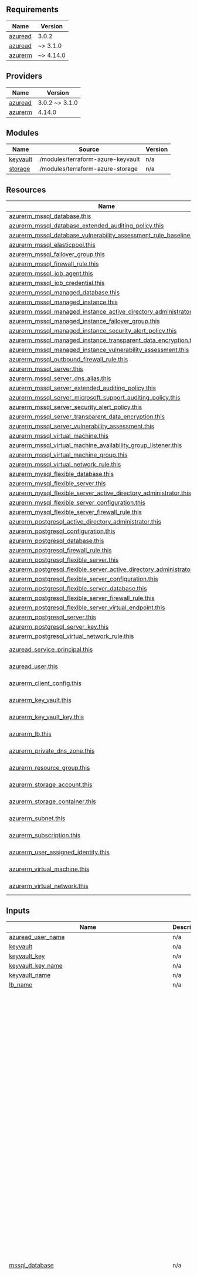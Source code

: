## Requirements

| Name | Version |
|------|---------|
| <a name="requirement_azuread"></a> [azuread](#requirement\_azuread) | 3.0.2 |
| <a name="requirement_azuread"></a> [azuread](#requirement\_azuread) | ~> 3.1.0 |
| <a name="requirement_azurerm"></a> [azurerm](#requirement\_azurerm) | ~> 4.14.0 |

## Providers

| Name | Version |
|------|---------|
| <a name="provider_azuread"></a> [azuread](#provider\_azuread) | 3.0.2 ~> 3.1.0 |
| <a name="provider_azurerm"></a> [azurerm](#provider\_azurerm) | 4.14.0 |

## Modules

| Name | Source | Version |
|------|--------|---------|
| <a name="module_keyvault"></a> [keyvault](#module\_keyvault) | ./modules/terraform-azure-keyvault | n/a |
| <a name="module_storage"></a> [storage](#module\_storage) | ./modules/terraform-azure-storage | n/a |

## Resources

| Name | Type |
|------|------|
| [azurerm_mssql_database.this](https://registry.terraform.io/providers/hashicorp/azurerm/latest/docs/resources/mssql_database) | resource |
| [azurerm_mssql_database_extended_auditing_policy.this](https://registry.terraform.io/providers/hashicorp/azurerm/latest/docs/resources/mssql_database_extended_auditing_policy) | resource |
| [azurerm_mssql_database_vulnerability_assessment_rule_baseline.this](https://registry.terraform.io/providers/hashicorp/azurerm/latest/docs/resources/mssql_database_vulnerability_assessment_rule_baseline) | resource |
| [azurerm_mssql_elasticpool.this](https://registry.terraform.io/providers/hashicorp/azurerm/latest/docs/resources/mssql_elasticpool) | resource |
| [azurerm_mssql_failover_group.this](https://registry.terraform.io/providers/hashicorp/azurerm/latest/docs/resources/mssql_failover_group) | resource |
| [azurerm_mssql_firewall_rule.this](https://registry.terraform.io/providers/hashicorp/azurerm/latest/docs/resources/mssql_firewall_rule) | resource |
| [azurerm_mssql_job_agent.this](https://registry.terraform.io/providers/hashicorp/azurerm/latest/docs/resources/mssql_job_agent) | resource |
| [azurerm_mssql_job_credential.this](https://registry.terraform.io/providers/hashicorp/azurerm/latest/docs/resources/mssql_job_credential) | resource |
| [azurerm_mssql_managed_database.this](https://registry.terraform.io/providers/hashicorp/azurerm/latest/docs/resources/mssql_managed_database) | resource |
| [azurerm_mssql_managed_instance.this](https://registry.terraform.io/providers/hashicorp/azurerm/latest/docs/resources/mssql_managed_instance) | resource |
| [azurerm_mssql_managed_instance_active_directory_administrator.this](https://registry.terraform.io/providers/hashicorp/azurerm/latest/docs/resources/mssql_managed_instance_active_directory_administrator) | resource |
| [azurerm_mssql_managed_instance_failover_group.this](https://registry.terraform.io/providers/hashicorp/azurerm/latest/docs/resources/mssql_managed_instance_failover_group) | resource |
| [azurerm_mssql_managed_instance_security_alert_policy.this](https://registry.terraform.io/providers/hashicorp/azurerm/latest/docs/resources/mssql_managed_instance_security_alert_policy) | resource |
| [azurerm_mssql_managed_instance_transparent_data_encryption.this](https://registry.terraform.io/providers/hashicorp/azurerm/latest/docs/resources/mssql_managed_instance_transparent_data_encryption) | resource |
| [azurerm_mssql_managed_instance_vulnerability_assessment.this](https://registry.terraform.io/providers/hashicorp/azurerm/latest/docs/resources/mssql_managed_instance_vulnerability_assessment) | resource |
| [azurerm_mssql_outbound_firewall_rule.this](https://registry.terraform.io/providers/hashicorp/azurerm/latest/docs/resources/mssql_outbound_firewall_rule) | resource |
| [azurerm_mssql_server.this](https://registry.terraform.io/providers/hashicorp/azurerm/latest/docs/resources/mssql_server) | resource |
| [azurerm_mssql_server_dns_alias.this](https://registry.terraform.io/providers/hashicorp/azurerm/latest/docs/resources/mssql_server_dns_alias) | resource |
| [azurerm_mssql_server_extended_auditing_policy.this](https://registry.terraform.io/providers/hashicorp/azurerm/latest/docs/resources/mssql_server_extended_auditing_policy) | resource |
| [azurerm_mssql_server_microsoft_support_auditing_policy.this](https://registry.terraform.io/providers/hashicorp/azurerm/latest/docs/resources/mssql_server_microsoft_support_auditing_policy) | resource |
| [azurerm_mssql_server_security_alert_policy.this](https://registry.terraform.io/providers/hashicorp/azurerm/latest/docs/resources/mssql_server_security_alert_policy) | resource |
| [azurerm_mssql_server_transparent_data_encryption.this](https://registry.terraform.io/providers/hashicorp/azurerm/latest/docs/resources/mssql_server_transparent_data_encryption) | resource |
| [azurerm_mssql_server_vulnerability_assessment.this](https://registry.terraform.io/providers/hashicorp/azurerm/latest/docs/resources/mssql_server_vulnerability_assessment) | resource |
| [azurerm_mssql_virtual_machine.this](https://registry.terraform.io/providers/hashicorp/azurerm/latest/docs/resources/mssql_virtual_machine) | resource |
| [azurerm_mssql_virtual_machine_availability_group_listener.this](https://registry.terraform.io/providers/hashicorp/azurerm/latest/docs/resources/mssql_virtual_machine_availability_group_listener) | resource |
| [azurerm_mssql_virtual_machine_group.this](https://registry.terraform.io/providers/hashicorp/azurerm/latest/docs/resources/mssql_virtual_machine_group) | resource |
| [azurerm_mssql_virtual_network_rule.this](https://registry.terraform.io/providers/hashicorp/azurerm/latest/docs/resources/mssql_virtual_network_rule) | resource |
| [azurerm_mysql_flexible_database.this](https://registry.terraform.io/providers/hashicorp/azurerm/latest/docs/resources/mysql_flexible_database) | resource |
| [azurerm_mysql_flexible_server.this](https://registry.terraform.io/providers/hashicorp/azurerm/latest/docs/resources/mysql_flexible_server) | resource |
| [azurerm_mysql_flexible_server_active_directory_administrator.this](https://registry.terraform.io/providers/hashicorp/azurerm/latest/docs/resources/mysql_flexible_server_active_directory_administrator) | resource |
| [azurerm_mysql_flexible_server_configuration.this](https://registry.terraform.io/providers/hashicorp/azurerm/latest/docs/resources/mysql_flexible_server_configuration) | resource |
| [azurerm_mysql_flexible_server_firewall_rule.this](https://registry.terraform.io/providers/hashicorp/azurerm/latest/docs/resources/mysql_flexible_server_firewall_rule) | resource |
| [azurerm_postgresql_active_directory_administrator.this](https://registry.terraform.io/providers/hashicorp/azurerm/latest/docs/resources/postgresql_active_directory_administrator) | resource |
| [azurerm_postgresql_configuration.this](https://registry.terraform.io/providers/hashicorp/azurerm/latest/docs/resources/postgresql_configuration) | resource |
| [azurerm_postgresql_database.this](https://registry.terraform.io/providers/hashicorp/azurerm/latest/docs/resources/postgresql_database) | resource |
| [azurerm_postgresql_firewall_rule.this](https://registry.terraform.io/providers/hashicorp/azurerm/latest/docs/resources/postgresql_firewall_rule) | resource |
| [azurerm_postgresql_flexible_server.this](https://registry.terraform.io/providers/hashicorp/azurerm/latest/docs/resources/postgresql_flexible_server) | resource |
| [azurerm_postgresql_flexible_server_active_directory_administrator.this](https://registry.terraform.io/providers/hashicorp/azurerm/latest/docs/resources/postgresql_flexible_server_active_directory_administrator) | resource |
| [azurerm_postgresql_flexible_server_configuration.this](https://registry.terraform.io/providers/hashicorp/azurerm/latest/docs/resources/postgresql_flexible_server_configuration) | resource |
| [azurerm_postgresql_flexible_server_database.this](https://registry.terraform.io/providers/hashicorp/azurerm/latest/docs/resources/postgresql_flexible_server_database) | resource |
| [azurerm_postgresql_flexible_server_firewall_rule.this](https://registry.terraform.io/providers/hashicorp/azurerm/latest/docs/resources/postgresql_flexible_server_firewall_rule) | resource |
| [azurerm_postgresql_flexible_server_virtual_endpoint.this](https://registry.terraform.io/providers/hashicorp/azurerm/latest/docs/resources/postgresql_flexible_server_virtual_endpoint) | resource |
| [azurerm_postgresql_server.this](https://registry.terraform.io/providers/hashicorp/azurerm/latest/docs/resources/postgresql_server) | resource |
| [azurerm_postgresql_server_key.this](https://registry.terraform.io/providers/hashicorp/azurerm/latest/docs/resources/postgresql_server_key) | resource |
| [azurerm_postgresql_virtual_network_rule.this](https://registry.terraform.io/providers/hashicorp/azurerm/latest/docs/resources/postgresql_virtual_network_rule) | resource |
| [azuread_service_principal.this](https://registry.terraform.io/providers/hashicorp/azuread/latest/docs/data-sources/service_principal) | data source |
| [azuread_user.this](https://registry.terraform.io/providers/hashicorp/azuread/latest/docs/data-sources/user) | data source |
| [azurerm_client_config.this](https://registry.terraform.io/providers/hashicorp/azurerm/latest/docs/data-sources/client_config) | data source |
| [azurerm_key_vault.this](https://registry.terraform.io/providers/hashicorp/azurerm/latest/docs/data-sources/key_vault) | data source |
| [azurerm_key_vault_key.this](https://registry.terraform.io/providers/hashicorp/azurerm/latest/docs/data-sources/key_vault_key) | data source |
| [azurerm_lb.this](https://registry.terraform.io/providers/hashicorp/azurerm/latest/docs/data-sources/lb) | data source |
| [azurerm_private_dns_zone.this](https://registry.terraform.io/providers/hashicorp/azurerm/latest/docs/data-sources/private_dns_zone) | data source |
| [azurerm_resource_group.this](https://registry.terraform.io/providers/hashicorp/azurerm/latest/docs/data-sources/resource_group) | data source |
| [azurerm_storage_account.this](https://registry.terraform.io/providers/hashicorp/azurerm/latest/docs/data-sources/storage_account) | data source |
| [azurerm_storage_container.this](https://registry.terraform.io/providers/hashicorp/azurerm/latest/docs/data-sources/storage_container) | data source |
| [azurerm_subnet.this](https://registry.terraform.io/providers/hashicorp/azurerm/latest/docs/data-sources/subnet) | data source |
| [azurerm_subscription.this](https://registry.terraform.io/providers/hashicorp/azurerm/latest/docs/data-sources/subscription) | data source |
| [azurerm_user_assigned_identity.this](https://registry.terraform.io/providers/hashicorp/azurerm/latest/docs/data-sources/user_assigned_identity) | data source |
| [azurerm_virtual_machine.this](https://registry.terraform.io/providers/hashicorp/azurerm/latest/docs/data-sources/virtual_machine) | data source |
| [azurerm_virtual_network.this](https://registry.terraform.io/providers/hashicorp/azurerm/latest/docs/data-sources/virtual_network) | data source |

## Inputs

| Name | Description | Type | Default | Required |
|------|-------------|------|---------|:--------:|
| <a name="input_azuread_user_name"></a> [azuread\_user\_name](#input\_azuread\_user\_name) | n/a | `string` | `null` | no |
| <a name="input_keyvault"></a> [keyvault](#input\_keyvault) | n/a | `any` | `[]` | no |
| <a name="input_keyvault_key"></a> [keyvault\_key](#input\_keyvault\_key) | n/a | `any` | `[]` | no |
| <a name="input_keyvault_key_name"></a> [keyvault\_key\_name](#input\_keyvault\_key\_name) | n/a | `string` | `null` | no |
| <a name="input_keyvault_name"></a> [keyvault\_name](#input\_keyvault\_name) | n/a | `string` | `null` | no |
| <a name="input_lb_name"></a> [lb\_name](#input\_lb\_name) | n/a | `string` | `null` | no |
| <a name="input_mssql_database"></a> [mssql\_database](#input\_mssql\_database) | n/a | <pre>list(object({<br/>    id                                                         = any<br/>    name                                                       = string<br/>    server_id                                                  = any<br/>    auto_pause_delay_in_minutes                                = optional(number)<br/>    create_mode                                                = optional(string)<br/>    creation_source_database_id                                = optional(any)<br/>    collation                                                  = optional(string)<br/>    elastic_pool_id                                            = optional(any)<br/>    enclave_type                                               = optional(string)<br/>    geo_backup_enabled                                         = optional(bool)<br/>    maintenance_configuration_name                             = optional(string)<br/>    ledger_enabled                                             = optional(bool)<br/>    license_type                                               = optional(string)<br/>    max_size_gb                                                = optional(number)<br/>    min_capacity                                               = optional(number)<br/>    restore_point_in_time                                      = optional(string)<br/>    recovery_point_id                                          = optional(any)<br/>    recover_database_id                                        = optional(any)<br/>    restore_dropped_database_id                                = optional(any)<br/>    restore_long_term_retention_backup_id                      = optional(any)<br/>    read_replica_count                                         = optional(number)<br/>    read_scale                                                 = optional(bool)<br/>    sample_name                                                = optional(string)<br/>    sku_name                                                   = optional(string)<br/>    storage_account_type                                       = optional(string)<br/>    transparent_data_encryption_enabled                        = optional(bool)<br/>    transparent_data_encryption_key_automatic_rotation_enabled = optional(bool)<br/>    transparent_data_encryption_key_vault_key_id               = optional(any)<br/>    zone_redundant                                             = optional(bool)<br/>    secondary_type                                             = optional(string)<br/>    tags                                                       = optional(map(string))<br/>    import = optional(list(object({<br/>      administrator_login          = string<br/>      administrator_login_password = string<br/>      authentication_type          = string<br/>      storage_key                  = string<br/>      storage_key_type             = string<br/>      storage_uri                  = string<br/>      storage_account_id           = optional(any)<br/>    })), [])<br/>    long_term_retention_policy = optional(list(object({<br/>      weekly_retention          = optional(string)<br/>      monthly_retention         = optional(string)<br/>      yearly_retention          = optional(string)<br/>      week_of_year              = optional(number)<br/>      immutable_backups_enabled = optional(bool)<br/>    })), [])<br/>    short_term_retention_policy = optional(list(object({<br/>      retention_days           = number<br/>      backup_interval_in_hours = optional(number)<br/>    })), [])<br/>    threat_detection_policy = optional(list(object({<br/>      state                      = optional(string)<br/>      disabled_alerts            = optional(list(string))<br/>      email_account_admins       = optional(string)<br/>      email_addresses            = optional(list(string))<br/>      retention_days             = optional(number)<br/>      storage_account_access_key = optional(string)<br/>      storage_endpoint           = optional(string)<br/>    })), [])<br/>  }))</pre> | `[]` | no |
| <a name="input_mssql_database_extended_auditing_policy"></a> [mssql\_database\_extended\_auditing\_policy](#input\_mssql\_database\_extended\_auditing\_policy) | n/a | <pre>list(object({<br/>    id                                      = any<br/>    database_id                             = any<br/>    storage_id                              = optional(any)<br/>    retention_in_days                       = optional(number)<br/>    storage_account_access_key_is_secondary = optional(bool)<br/>    log_monitoring_enabled                  = optional(bool)<br/>  }))</pre> | `[]` | no |
| <a name="input_mssql_database_vulnerability_assessment_rule_baseline"></a> [mssql\_database\_vulnerability\_assessment\_rule\_baseline](#input\_mssql\_database\_vulnerability\_assessment\_rule\_baseline) | n/a | <pre>list(object({<br/>    id                                 = any<br/>    database_id                        = any<br/>    rule_id                            = string<br/>    server_vulnerability_assessment_id = any<br/>    baseline_name                      = optional(string)<br/>    baseline_result = optional(list(object({<br/>      result = list(string)<br/>    })), [])<br/>  }))</pre> | `[]` | no |
| <a name="input_mssql_elasticpool"></a> [mssql\_elasticpool](#input\_mssql\_elasticpool) | n/a | <pre>list(object({<br/>    id                             = any<br/>    name                           = string<br/>    server_id                      = any<br/>    maintenance_configuration_name = optional(string)<br/>    max_size_bytes                 = optional(number)<br/>    max_size_gb                    = optional(number)<br/>    enclave_type                   = optional(string)<br/>    tags                           = optional(map(string))<br/>    zone_redundant                 = optional(bool)<br/>    license_type                   = optional(string)<br/>    per_database_settings = optional(list(object({<br/>      max_capacity = number<br/>      min_capacity = number<br/>    })), [])<br/>    sku = optional(list(object({<br/>      capacity = number<br/>      name     = string<br/>      tier     = string<br/>      family   = optional(string)<br/>    })), [])<br/>  }))</pre> | `[]` | no |
| <a name="input_mssql_failover_group"></a> [mssql\_failover\_group](#input\_mssql\_failover\_group) | n/a | <pre>list(object({<br/>    id                                        = any<br/>    name                                      = string<br/>    server_id                                 = any<br/>    databases                                 = optional(list(string))<br/>    readonly_endpoint_failover_policy_enabled = optional(bool)<br/>    tags                                      = optional(map(string))<br/>    partner_server = optional(list(object({<br/>      id = any<br/>    })), [])<br/>    read_write_endpoint_failover_policy = optional(list(object({<br/>      mode          = string<br/>      grace_minutes = number<br/>    })), [])<br/>  }))</pre> | `[]` | no |
| <a name="input_mssql_firewall_rule"></a> [mssql\_firewall\_rule](#input\_mssql\_firewall\_rule) | n/a | <pre>list(object({<br/>    id               = any<br/>    end_ip_address   = string<br/>    name             = string<br/>    server_id        = any<br/>    start_ip_address = string<br/>  }))</pre> | `[]` | no |
| <a name="input_mssql_job_agent"></a> [mssql\_job\_agent](#input\_mssql\_job\_agent) | n/a | <pre>list(object({<br/>    id          = any<br/>    database_id = any<br/>    name        = string<br/>    tags        = optional(map(string))<br/>  }))</pre> | `[]` | no |
| <a name="input_mssql_job_credential"></a> [mssql\_job\_credential](#input\_mssql\_job\_credential) | n/a | <pre>list(object({<br/>    id           = any<br/>    job_agent_id = any<br/>    name         = string<br/>    password     = string<br/>    username     = string<br/>  }))</pre> | `[]` | no |
| <a name="input_mssql_managed_database"></a> [mssql\_managed\_database](#input\_mssql\_managed\_database) | n/a | <pre>list(object({<br/>    id                        = any<br/>    managed_instance_id       = any<br/>    name                      = string<br/>    short_term_retention_days = optional(number)<br/>    long_term_retention_policy = optional(list(object({<br/>      weekly_retention  = any<br/>      monthly_retention = any<br/>      yearly_retention  = any<br/>      week_of_year      = any<br/>    })))<br/>    point_in_time_restore = optional(list(object({<br/>      restore_point_in_time = any<br/>      source_database_id    = any<br/>    })))<br/>  }))</pre> | `[]` | no |
| <a name="input_mssql_managed_instance"></a> [mssql\_managed\_instance](#input\_mssql\_managed\_instance) | n/a | <pre>list(object({<br/>    id                           = any<br/>    administrator_login          = string<br/>    administrator_login_password = string<br/>    license_type                 = string<br/>    name                         = string<br/>    sku_name                     = string<br/>    storage_size_in_gb           = string<br/>    vcores                       = string<br/>  }))</pre> | `[]` | no |
| <a name="input_mssql_managed_instance_active_directory_administrator"></a> [mssql\_managed\_instance\_active\_directory\_administrator](#input\_mssql\_managed\_instance\_active\_directory\_administrator) | n/a | <pre>list(object({<br/>    id                          = any<br/>    login_username              = string<br/>    managed_instance_id         = any<br/>    azuread_authentication_only = optional(bool)<br/>  }))</pre> | `[]` | no |
| <a name="input_mssql_managed_instance_failover_group"></a> [mssql\_managed\_instance\_failover\_group](#input\_mssql\_managed\_instance\_failover\_group) | n/a | <pre>list(object({<br/>    id                                        = any<br/>    managed_instance_id                       = any<br/>    name                                      = string<br/>    partner_managed_instance_id               = any<br/>    readonly_endpoint_failover_policy_enabled = optional(bool)<br/>    secondary_type                            = optional(string)<br/>    read_write_endpoint_failover_policy = optional(list(object({<br/>      mode          = string<br/>      grace_minutes = optional(string)<br/>    })))<br/>  }))</pre> | `[]` | no |
| <a name="input_mssql_managed_instance_security_alert_policy"></a> [mssql\_managed\_instance\_security\_alert\_policy](#input\_mssql\_managed\_instance\_security\_alert\_policy) | n/a | <pre>list(object({<br/>    id                           = any<br/>    managed_instance_id          = any<br/>    disabled_alerts              = optional(set(string))<br/>    enabled                      = optional(bool)<br/>    email_account_admins_enabled = optional(bool)<br/>    email_addresses              = optional(set(string))<br/>    retention_days               = optional(number)<br/>    storage_account_id           = optional(any)<br/>  }))</pre> | `[]` | no |
| <a name="input_mssql_managed_instance_transparent_data_encryption"></a> [mssql\_managed\_instance\_transparent\_data\_encryption](#input\_mssql\_managed\_instance\_transparent\_data\_encryption) | n/a | <pre>list(object({<br/>    id                  = any<br/>    managed_instance_id = any<br/>    key_vault_key_id    = optional(any)<br/>  }))</pre> | `[]` | no |
| <a name="input_mssql_managed_instance_vulnerability_assessment"></a> [mssql\_managed\_instance\_vulnerability\_assessment](#input\_mssql\_managed\_instance\_vulnerability\_assessment) | n/a | <pre>list(object({<br/>    id                   = any<br/>    managed_instance_id  = any<br/>    storage_account_id   = any<br/>    storage_container_id = any<br/>    recurring_scans = optional(list(object({<br/>      enabled                   = optional(bool)<br/>      email_subscription_admins = optional(bool)<br/>      emails                    = optional(list(string))<br/>    })), [])<br/>  }))</pre> | `[]` | no |
| <a name="input_mssql_outbound_firewall_rule"></a> [mssql\_outbound\_firewall\_rule](#input\_mssql\_outbound\_firewall\_rule) | n/a | <pre>list(object({<br/>    id        = any<br/>    name      = string<br/>    server_id = any<br/>  }))</pre> | `[]` | no |
| <a name="input_mssql_server"></a> [mssql\_server](#input\_mssql\_server) | n/a | <pre>list(object({<br/>    id                                           = any<br/>    name                                         = string<br/>    version                                      = string<br/>    administrator_login                          = optional(string)<br/>    administrator_login_password                 = optional(string)<br/>    connection_policy                            = optional(string)<br/>    transparent_data_encryption_key_vault_key_id = optional(any)<br/>    minimum_tls_version                          = optional(string)<br/>    public_network_access_enabled                = optional(bool)<br/>    outbound_network_restriction_enabled         = optional(bool)<br/>    primary_user_assigned_identity_id            = optional(any)<br/>    tags                                         = optional(map(string))<br/>    azuread_administrator = optional(list(object({<br/>      login_username              = string<br/>      object_id                   = any<br/>      tenant_id                   = optional(any)<br/>      azuread_authentication_only = optional(bool)<br/>    })), [])<br/>    identity = optional(list(object({<br/>      type         = string<br/>      identity_ids = optional(list(any))<br/>    })), [])<br/>  }))</pre> | `[]` | no |
| <a name="input_mssql_server_dns_alias"></a> [mssql\_server\_dns\_alias](#input\_mssql\_server\_dns\_alias) | n/a | <pre>list(object({<br/>    id              = any<br/>    mssql_server_id = any<br/>    name            = string<br/>  }))</pre> | `[]` | no |
| <a name="input_mssql_server_extended_auditing_policy"></a> [mssql\_server\_extended\_auditing\_policy](#input\_mssql\_server\_extended\_auditing\_policy) | n/a | <pre>list(object({<br/>    id                                      = any<br/>    server_id                               = any<br/>    enabled                                 = optional(bool)<br/>    storage_endpoint                        = optional(any)<br/>    retention_in_days                       = optional(number)<br/>    storage_account_id                      = optional(any)<br/>    storage_account_access_key_is_secondary = optional(bool)<br/>    log_monitoring_enabled                  = optional(bool)<br/>    predicate_expression                    = optional(string)<br/>    audit_actions_and_groups                = optional(set(string))<br/>  }))</pre> | `[]` | no |
| <a name="input_mssql_server_security_alert_policy"></a> [mssql\_server\_security\_alert\_policy](#input\_mssql\_server\_security\_alert\_policy) | n/a | <pre>list(object({<br/>    id                   = any<br/>    server_id            = any<br/>    state                = string<br/>    disabled_alerts      = optional(list(string))<br/>    email_account_admins = optional(bool)<br/>    email_addresses      = optional(list(string))<br/>    retention_days       = optional(number)<br/>  }))</pre> | `[]` | no |
| <a name="input_mssql_server_transparent_data_encryption"></a> [mssql\_server\_transparent\_data\_encryption](#input\_mssql\_server\_transparent\_data\_encryption) | n/a | <pre>list(object({<br/>    id               = any<br/>    server_id        = any<br/>    key_vault_key_id = optional(any)<br/>  }))</pre> | `[]` | no |
| <a name="input_mssql_server_vulnerability_assessment"></a> [mssql\_server\_vulnerability\_assessment](#input\_mssql\_server\_vulnerability\_assessment) | n/a | <pre>list(object({<br/>    id                              = any<br/>    server_security_alert_policy_id = any<br/>    storage_account_id              = any<br/>    storage_container_id            = any<br/>    recurring_scans = optional(list(object({<br/>      enabled                   = optional(bool)<br/>      email_subscription_admins = optional(bool)<br/>      emails                    = optional(list(string))<br/>    })), [])<br/>  }))</pre> | `[]` | no |
| <a name="input_mssql_virtual_machine"></a> [mssql\_virtual\_machine](#input\_mssql\_virtual\_machine) | n/a | <pre>list(object({<br/>    id                               = any<br/>    virtual_machine_id               = optional(any)<br/>    sql_license_type                 = optional(string)<br/>    r_services_enabled               = optional(bool)<br/>    sql_connectivity_port            = optional(number)<br/>    sql_connectivity_type            = optional(string)<br/>    sql_connectivity_update_password = optional(string)<br/>    sql_connectivity_update_username = optional(string)<br/>    tags                             = optional(map(string))<br/>    auto_backup = optional(list(object({<br/>      retention_period_in_days = number<br/>      storage_account_id       = any<br/>      encryption_enabled       = optional(bool)<br/>      encryption_password      = optional(string)<br/>      manual_schedule = optional(list(object({<br/>        full_backup_frequency           = optional(string)<br/>        full_backup_start_hour          = optional(number)<br/>        full_backup_window_in_hours     = optional(number)<br/>        log_backup_frequency_in_minutes = optional(number)<br/>        days_of_week                    = optional(list(string))<br/>      })), [])<br/>    })), [])<br/>    auto_patching = optional(list(object({<br/>      day_of_week                            = string<br/>      maintenance_window_duration_in_minutes = number<br/>      maintenance_window_starting_hour       = number<br/>    })), [])<br/>    key_vault_credential = optional(list(object({<br/>      key_vault_url            = string<br/>      name                     = string<br/>      service_principal_name   = string<br/>      service_principal_secret = string<br/>    })), [])<br/>    sql_instance = optional(list(object({<br/>      adhoc_workloads_optimization_enabled = optional(bool)<br/>      collation                            = optional(string)<br/>      instant_file_initialization_enabled  = optional(bool)<br/>      lock_pages_in_memory_enabled         = optional(bool)<br/>      max_dop                              = optional(number)<br/>      max_server_memory_mb                 = optional(number)<br/>      min_server_memory_mb                 = optional(number)<br/>    })), [])<br/>    storage_configuration = optional(list(object({<br/>      disk_type             = string<br/>      storage_workload_type = string<br/>    })), [])<br/>    wsfc_domain_credential = optional(list(object({<br/>      cluster_bootstrap_account_password = string<br/>      cluster_operator_account_password  = string<br/>      sql_service_account_password       = string<br/>    })), [])<br/>  }))</pre> | `[]` | no |
| <a name="input_mssql_virtual_machine_availability_group_listener"></a> [mssql\_virtual\_machine\_availability\_group\_listener](#input\_mssql\_virtual\_machine\_availability\_group\_listener) | n/a | <pre>list(object({<br/>    id                           = any<br/>    name                         = string<br/>    sql_virtual_machine_group_id = any<br/>    availability_group_name      = optional(string)<br/>    port                         = optional(number)<br/>    load_balancer_configuration = optional(list(object({<br/>      load_balancer_id        = any<br/>      private_ip_address      = string<br/>      probe_port              = number<br/>      sql_virtual_machine_ids = list(any)<br/>      subnet_id               = any<br/>    })), [])<br/>    multi_subnet_ip_configuration = optional(list(object({<br/>      private_ip_address     = string<br/>      sql_virtual_machine_id = any<br/>      subnet_id              = any<br/>    })), [])<br/>    replica = optional(list(object({<br/>      commit                 = string<br/>      failover_mode          = string<br/>      readable_secondary     = string<br/>      role                   = string<br/>      sql_virtual_machine_id = any<br/>    })), [])<br/>  }))</pre> | `[]` | no |
| <a name="input_mssql_virtual_machine_group"></a> [mssql\_virtual\_machine\_group](#input\_mssql\_virtual\_machine\_group) | n/a | <pre>list(object({<br/>    id              = any<br/>    name            = string<br/>    sql_image_offer = string<br/>    sql_image_sku   = string<br/>    tags            = map(string)<br/>  }))</pre> | `[]` | no |
| <a name="input_mssql_virtual_network_rule"></a> [mssql\_virtual\_network\_rule](#input\_mssql\_virtual\_network\_rule) | n/a | <pre>list(object({<br/>    id                                   = any<br/>    name                                 = string<br/>    server_id                            = any<br/>    ignore_missing_vnet_service_endpoint = optional(bool)<br/>  }))</pre> | `[]` | no |
| <a name="input_mysql_flexible_database"></a> [mysql\_flexible\_database](#input\_mysql\_flexible\_database) | n/a | <pre>list(object({<br/>    id        = any<br/>    charset   = string<br/>    collation = string<br/>    name      = string<br/>    server_id = any<br/>  }))</pre> | `[]` | no |
| <a name="input_mysql_flexible_server"></a> [mysql\_flexible\_server](#input\_mysql\_flexible\_server) | n/a | <pre>list(object({<br/>    id                                = any<br/>    name                              = string<br/>    administrator_login               = optional(string)<br/>    administrator_password            = optional(string)<br/>    backup_retention_days             = optional(number)<br/>    create_mode                       = optional(string)<br/>    delegated_subnet_id               = optional(string)<br/>    geo_redundant_backup_enabled      = optional(bool)<br/>    point_in_time_restore_time_in_utc = optional(string)<br/>    private_dns_zone_id               = optional(string)<br/>    replication_role                  = optional(string)<br/>    sku_name                          = optional(string)<br/>    source_server_id                  = optional(string)<br/>    version                           = optional(string)<br/>    zone                              = optional(string)<br/>    tags                              = optional(map(string))<br/>    customer_managed_key = optional(list(object({<br/>      key_vault_key_id = optional(any)<br/>    })), [])<br/>    high_availability = optional(list(object({<br/>      mode                      = optional(string)<br/>      standby_availability_zone = optional(string)<br/>    })), [])<br/>    identity = optional(list(object({<br/>      identity_ids = list(any)<br/>    })), [])<br/>    maintenance_window = optional(list(object({<br/>      day_of_week  = optional(number)<br/>      start_hour   = optional(number)<br/>      start_minute = optional(number)<br/>    })), [])<br/>    storage = optional(list(object({<br/>      auto_grow_enabled  = optional(bool)<br/>      io_scaling_enabled = optional(bool)<br/>      iops               = optional(number)<br/>      size_gb            = optional(number)<br/>    })), [])<br/>  }))</pre> | `[]` | no |
| <a name="input_mysql_flexible_server_active_directory_administrator"></a> [mysql\_flexible\_server\_active\_directory\_administrator](#input\_mysql\_flexible\_server\_active\_directory\_administrator) | n/a | <pre>list(object({<br/>    id        = any<br/>    login     = string<br/>    server_id = any<br/>  }))</pre> | `[]` | no |
| <a name="input_mysql_flexible_server_configuration"></a> [mysql\_flexible\_server\_configuration](#input\_mysql\_flexible\_server\_configuration) | n/a | <pre>list(object({<br/>    id        = any<br/>    name      = string<br/>    server_id = any<br/>    value     = string<br/>  }))</pre> | `[]` | no |
| <a name="input_mysql_flexible_server_firewall_rule"></a> [mysql\_flexible\_server\_firewall\_rule](#input\_mysql\_flexible\_server\_firewall\_rule) | n/a | <pre>list(object({<br/>    id               = any<br/>    end_ip_address   = string<br/>    name             = string<br/>    server_name      = any<br/>    start_ip_address = string<br/>  }))</pre> | `[]` | no |
| <a name="input_postgresql_active_directory_administrator"></a> [postgresql\_active\_directory\_administrator](#input\_postgresql\_active\_directory\_administrator) | n/a | <pre>list(object({<br/>    id        = any<br/>    login     = string<br/>    server_id = any<br/>  }))</pre> | `[]` | no |
| <a name="input_postgresql_configuration"></a> [postgresql\_configuration](#input\_postgresql\_configuration) | n/a | <pre>list(object({<br/>    id        = any<br/>    name      = string<br/>    server_id = any<br/>    value     = string<br/>  }))</pre> | `[]` | no |
| <a name="input_postgresql_database"></a> [postgresql\_database](#input\_postgresql\_database) | n/a | <pre>list(object({<br/>    id        = any<br/>    charset   = string<br/>    collation = string<br/>    name      = string<br/>    server_id = any<br/>  }))</pre> | `[]` | no |
| <a name="input_postgresql_firewall_rule"></a> [postgresql\_firewall\_rule](#input\_postgresql\_firewall\_rule) | n/a | <pre>list(object({<br/>    id               = any<br/>    end_ip_address   = string<br/>    name             = string<br/>    server_id        = any<br/>    start_ip_address = string<br/>  }))</pre> | `[]` | no |
| <a name="input_postgresql_flexible_server"></a> [postgresql\_flexible\_server](#input\_postgresql\_flexible\_server) | n/a | <pre>list(object({<br/>    id                                = any<br/>    name                              = string<br/>    administrator_login               = optional(string)<br/>    administrator_password            = optional(string)<br/>    backup_retention_days             = optional(number)<br/>    geo_redundant_backup_enabled      = optional(bool)<br/>    create_mode                       = optional(string)<br/>    public_network_access_enabled     = optional(bool)<br/>    point_in_time_restore_time_in_utc = optional(string)<br/>    replication_role                  = optional(string)<br/>    sku_name                          = optional(string)<br/>    source_server_id                  = optional(any)<br/>    auto_grow_enabled                 = optional(bool)<br/>    storage_mb                        = optional(number)<br/>    storage_tier                      = optional(string)<br/>    tags                              = optional(map(string))<br/>    version                           = optional(string)<br/>    zone                              = optional(string)<br/>  }))</pre> | `[]` | no |
| <a name="input_postgresql_flexible_server_active_directory_administrator"></a> [postgresql\_flexible\_server\_active\_directory\_administrator](#input\_postgresql\_flexible\_server\_active\_directory\_administrator) | n/a | <pre>list(object({<br/>    id             = any<br/>    principal_type = string<br/>    server_id      = any<br/>  }))</pre> | `[]` | no |
| <a name="input_postgresql_flexible_server_configuration"></a> [postgresql\_flexible\_server\_configuration](#input\_postgresql\_flexible\_server\_configuration) | n/a | <pre>list(object({<br/>    id        = any<br/>    name      = string<br/>    server_id = any<br/>    value     = string<br/>  }))</pre> | `[]` | no |
| <a name="input_postgresql_flexible_server_database"></a> [postgresql\_flexible\_server\_database](#input\_postgresql\_flexible\_server\_database) | n/a | <pre>list(object({<br/>    id        = any<br/>    name      = string<br/>    server_id = any<br/>    charset   = optional(string)<br/>    collation = optional(string)<br/>  }))</pre> | `[]` | no |
| <a name="input_postgresql_flexible_server_firewall_rule"></a> [postgresql\_flexible\_server\_firewall\_rule](#input\_postgresql\_flexible\_server\_firewall\_rule) | n/a | <pre>list(object({<br/>    id               = any<br/>    end_ip_address   = string<br/>    name             = string<br/>    server_id        = any<br/>    start_ip_address = string<br/>  }))</pre> | `[]` | no |
| <a name="input_postgresql_flexible_server_virtual_endpoint"></a> [postgresql\_flexible\_server\_virtual\_endpoint](#input\_postgresql\_flexible\_server\_virtual\_endpoint) | n/a | <pre>list(object({<br/>    id                = any<br/>    name              = string<br/>    replica_server_id = any<br/>    source_server_id  = any<br/>    type              = string<br/>  }))</pre> | `[]` | no |
| <a name="input_postgresql_server"></a> [postgresql\_server](#input\_postgresql\_server) | n/a | <pre>list(object({<br/>    id                                = any<br/>    name                              = string<br/>    sku_name                          = string<br/>    ssl_enforcement_enabled           = bool<br/>    version                           = string<br/>    administrator_login               = optional(string)<br/>    administrator_login_password      = optional(string)<br/>    auto_grow_enabled                 = optional(bool)<br/>    backup_retention_days             = optional(number)<br/>    create_mode                       = optional(string)<br/>    creation_source_server_id         = optional(any)<br/>    geo_redundant_backup_enabled      = optional(bool)<br/>    infrastructure_encryption_enabled = optional(bool)<br/>    public_network_access_enabled     = optional(bool)<br/>    restore_point_in_time             = optional(string)<br/>    ssl_minimal_tls_version_enforced  = optional(string)<br/>    storage_mb                        = optional(number)<br/>    tags                              = optional(map(string))<br/>  }))</pre> | `[]` | no |
| <a name="input_postgresql_server_key"></a> [postgresql\_server\_key](#input\_postgresql\_server\_key) | n/a | <pre>list(object({<br/>    id               = any<br/>    key_vault_key_id = any<br/>    server_id        = any<br/>  }))</pre> | `[]` | no |
| <a name="input_postgresql_virtual_network_rule"></a> [postgresql\_virtual\_network\_rule](#input\_postgresql\_virtual\_network\_rule) | n/a | <pre>list(object({<br/>    id        = any<br/>    name      = string<br/>    server_id = any<br/>  }))</pre> | `[]` | no |
| <a name="input_private_dns_zone_name"></a> [private\_dns\_zone\_name](#input\_private\_dns\_zone\_name) | n/a | `string` | `null` | no |
| <a name="input_resource_group_name"></a> [resource\_group\_name](#input\_resource\_group\_name) | n/a | `string` | n/a | yes |
| <a name="input_storage_account"></a> [storage\_account](#input\_storage\_account) | n/a | `any` | `[]` | no |
| <a name="input_storage_account_name"></a> [storage\_account\_name](#input\_storage\_account\_name) | n/a | `string` | `null` | no |
| <a name="input_storage_container"></a> [storage\_container](#input\_storage\_container) | n/a | `any` | `[]` | no |
| <a name="input_storage_container_name"></a> [storage\_container\_name](#input\_storage\_container\_name) | n/a | `string` | `null` | no |
| <a name="input_subnet_name"></a> [subnet\_name](#input\_subnet\_name) | n/a | `string` | `null` | no |
| <a name="input_support_auditing_policy"></a> [support\_auditing\_policy](#input\_support\_auditing\_policy) | n/a | <pre>list(object({<br/>    id                     = any<br/>    server_id              = any<br/>    enabled                = optional(bool)<br/>    storage_account_id     = optional(any)<br/>    log_monitoring_enabled = optional(bool)<br/>  }))</pre> | `[]` | no |
| <a name="input_user_assigned_identity_name"></a> [user\_assigned\_identity\_name](#input\_user\_assigned\_identity\_name) | n/a | `string` | n/a | yes |
| <a name="input_virtual_machine_name"></a> [virtual\_machine\_name](#input\_virtual\_machine\_name) | n/a | `string` | `null` | no |
| <a name="input_virtual_network_name"></a> [virtual\_network\_name](#input\_virtual\_network\_name) | n/a | `string` | `null` | no |

## Outputs

| Name | Description |
|------|-------------|
| <a name="output_azurerm_mssql_database_extended_auditing_policy_id"></a> [azurerm\_mssql\_database\_extended\_auditing\_policy\_id](#output\_azurerm\_mssql\_database\_extended\_auditing\_policy\_id) | azurerm\_mssql\_database\_extended\_auditing\_policy |
| <a name="output_azurerm_mssql_database_id"></a> [azurerm\_mssql\_database\_id](#output\_azurerm\_mssql\_database\_id) | azurerm\_mssql\_database |
| <a name="output_azurerm_mssql_database_name"></a> [azurerm\_mssql\_database\_name](#output\_azurerm\_mssql\_database\_name) | n/a |
| <a name="output_azurerm_mssql_database_vulnerability_assessment_rule_baseline_id"></a> [azurerm\_mssql\_database\_vulnerability\_assessment\_rule\_baseline\_id](#output\_azurerm\_mssql\_database\_vulnerability\_assessment\_rule\_baseline\_id) | azurerm\_mssql\_database\_vulnerability\_assessment\_rule\_baseline |
| <a name="output_azurerm_mssql_database_vulnerability_assessment_rule_baseline_name"></a> [azurerm\_mssql\_database\_vulnerability\_assessment\_rule\_baseline\_name](#output\_azurerm\_mssql\_database\_vulnerability\_assessment\_rule\_baseline\_name) | n/a |
| <a name="output_azurerm_mssql_elasticpool_id"></a> [azurerm\_mssql\_elasticpool\_id](#output\_azurerm\_mssql\_elasticpool\_id) | azurerm\_mssql\_elasticpool |
| <a name="output_azurerm_mssql_elasticpool_name"></a> [azurerm\_mssql\_elasticpool\_name](#output\_azurerm\_mssql\_elasticpool\_name) | n/a |
| <a name="output_azurerm_mssql_failover_group_id"></a> [azurerm\_mssql\_failover\_group\_id](#output\_azurerm\_mssql\_failover\_group\_id) | azurerm\_mssql\_failover\_group |
| <a name="output_azurerm_mssql_failover_group_name"></a> [azurerm\_mssql\_failover\_group\_name](#output\_azurerm\_mssql\_failover\_group\_name) | n/a |
| <a name="output_azurerm_mssql_firewall_rule_id"></a> [azurerm\_mssql\_firewall\_rule\_id](#output\_azurerm\_mssql\_firewall\_rule\_id) | azurerm\_mssql\_firewall\_rule |
| <a name="output_azurerm_mssql_firewall_rule_name"></a> [azurerm\_mssql\_firewall\_rule\_name](#output\_azurerm\_mssql\_firewall\_rule\_name) | n/a |
| <a name="output_azurerm_mssql_job_agent_id"></a> [azurerm\_mssql\_job\_agent\_id](#output\_azurerm\_mssql\_job\_agent\_id) | azurerm\_mssql\_job\_agent |
| <a name="output_azurerm_mssql_job_agent_name"></a> [azurerm\_mssql\_job\_agent\_name](#output\_azurerm\_mssql\_job\_agent\_name) | n/a |
| <a name="output_azurerm_mssql_job_credential_id"></a> [azurerm\_mssql\_job\_credential\_id](#output\_azurerm\_mssql\_job\_credential\_id) | azurerm\_mssql\_job\_credential |
| <a name="output_azurerm_mssql_job_credential_name"></a> [azurerm\_mssql\_job\_credential\_name](#output\_azurerm\_mssql\_job\_credential\_name) | n/a |
| <a name="output_azurerm_mssql_managed_database_id"></a> [azurerm\_mssql\_managed\_database\_id](#output\_azurerm\_mssql\_managed\_database\_id) | azurerm\_mssql\_managed\_database |
| <a name="output_azurerm_mssql_managed_database_name"></a> [azurerm\_mssql\_managed\_database\_name](#output\_azurerm\_mssql\_managed\_database\_name) | n/a |
| <a name="output_azurerm_mssql_managed_instance_active_directory_administrator_id"></a> [azurerm\_mssql\_managed\_instance\_active\_directory\_administrator\_id](#output\_azurerm\_mssql\_managed\_instance\_active\_directory\_administrator\_id) | azurerm\_mssql\_managed\_instance\_active\_directory\_administrator |
| <a name="output_azurerm_mssql_managed_instance_failover_group_id"></a> [azurerm\_mssql\_managed\_instance\_failover\_group\_id](#output\_azurerm\_mssql\_managed\_instance\_failover\_group\_id) | azurerm\_mssql\_managed\_instance\_failover\_group |
| <a name="output_azurerm_mssql_managed_instance_failover_group_name"></a> [azurerm\_mssql\_managed\_instance\_failover\_group\_name](#output\_azurerm\_mssql\_managed\_instance\_failover\_group\_name) | n/a |
| <a name="output_azurerm_mssql_managed_instance_id"></a> [azurerm\_mssql\_managed\_instance\_id](#output\_azurerm\_mssql\_managed\_instance\_id) | azurerm\_mssql\_managed\_instance |
| <a name="output_azurerm_mssql_managed_instance_name"></a> [azurerm\_mssql\_managed\_instance\_name](#output\_azurerm\_mssql\_managed\_instance\_name) | n/a |
| <a name="output_azurerm_mssql_managed_instance_security_alert_policy_id"></a> [azurerm\_mssql\_managed\_instance\_security\_alert\_policy\_id](#output\_azurerm\_mssql\_managed\_instance\_security\_alert\_policy\_id) | azurerm\_mssql\_managed\_instance\_security\_alert\_policy |
| <a name="output_azurerm_mssql_managed_instance_transparent_data_encryption_id"></a> [azurerm\_mssql\_managed\_instance\_transparent\_data\_encryption\_id](#output\_azurerm\_mssql\_managed\_instance\_transparent\_data\_encryption\_id) | azurerm\_mssql\_managed\_instance\_transparent\_data\_encryption |
| <a name="output_azurerm_mssql_managed_instance_vulnerability_assessment_id"></a> [azurerm\_mssql\_managed\_instance\_vulnerability\_assessment\_id](#output\_azurerm\_mssql\_managed\_instance\_vulnerability\_assessment\_id) | azurerm\_mssql\_managed\_instance\_vulnerability\_assessment |
| <a name="output_azurerm_mssql_outbound_firewall_rule_id"></a> [azurerm\_mssql\_outbound\_firewall\_rule\_id](#output\_azurerm\_mssql\_outbound\_firewall\_rule\_id) | azurerm\_mssql\_outbound\_firewall\_rule |
| <a name="output_azurerm_mssql_outbound_firewall_rule_name"></a> [azurerm\_mssql\_outbound\_firewall\_rule\_name](#output\_azurerm\_mssql\_outbound\_firewall\_rule\_name) | n/a |
| <a name="output_azurerm_mssql_server_dns_alias_id"></a> [azurerm\_mssql\_server\_dns\_alias\_id](#output\_azurerm\_mssql\_server\_dns\_alias\_id) | azurerm\_mssql\_server\_dns\_alias |
| <a name="output_azurerm_mssql_server_dns_alias_name"></a> [azurerm\_mssql\_server\_dns\_alias\_name](#output\_azurerm\_mssql\_server\_dns\_alias\_name) | n/a |
| <a name="output_azurerm_mssql_server_extended_auditing_policy_id"></a> [azurerm\_mssql\_server\_extended\_auditing\_policy\_id](#output\_azurerm\_mssql\_server\_extended\_auditing\_policy\_id) | azurerm\_mssql\_server\_extended\_auditing\_policy |
| <a name="output_azurerm_mssql_server_id"></a> [azurerm\_mssql\_server\_id](#output\_azurerm\_mssql\_server\_id) | azurerm\_mssql\_server |
| <a name="output_azurerm_mssql_server_microsoft_support_auditing_policy_id"></a> [azurerm\_mssql\_server\_microsoft\_support\_auditing\_policy\_id](#output\_azurerm\_mssql\_server\_microsoft\_support\_auditing\_policy\_id) | azurerm\_mssql\_server\_microsoft\_support\_auditing\_policy |
| <a name="output_azurerm_mssql_server_name"></a> [azurerm\_mssql\_server\_name](#output\_azurerm\_mssql\_server\_name) | n/a |
| <a name="output_azurerm_mssql_server_security_alert_policy_id"></a> [azurerm\_mssql\_server\_security\_alert\_policy\_id](#output\_azurerm\_mssql\_server\_security\_alert\_policy\_id) | azurerm\_mssql\_server\_security\_alert\_policy |
| <a name="output_azurerm_mssql_server_transparent_data_encryption_id"></a> [azurerm\_mssql\_server\_transparent\_data\_encryption\_id](#output\_azurerm\_mssql\_server\_transparent\_data\_encryption\_id) | azurerm\_mssql\_server\_transparent\_data\_encryption |
| <a name="output_azurerm_mssql_server_vulnerability_assessment_id"></a> [azurerm\_mssql\_server\_vulnerability\_assessment\_id](#output\_azurerm\_mssql\_server\_vulnerability\_assessment\_id) | azurerm\_mssql\_server\_vulnerability\_assessment |
| <a name="output_azurerm_mssql_virtual_machine_availability_group_listener_id"></a> [azurerm\_mssql\_virtual\_machine\_availability\_group\_listener\_id](#output\_azurerm\_mssql\_virtual\_machine\_availability\_group\_listener\_id) | azurerm\_mssql\_virtual\_machine\_availability\_group\_listener |
| <a name="output_azurerm_mssql_virtual_machine_availability_group_listener_name"></a> [azurerm\_mssql\_virtual\_machine\_availability\_group\_listener\_name](#output\_azurerm\_mssql\_virtual\_machine\_availability\_group\_listener\_name) | n/a |
| <a name="output_azurerm_mssql_virtual_machine_group_id"></a> [azurerm\_mssql\_virtual\_machine\_group\_id](#output\_azurerm\_mssql\_virtual\_machine\_group\_id) | azurerm\_mssql\_virtual\_machine\_group |
| <a name="output_azurerm_mssql_virtual_machine_group_name"></a> [azurerm\_mssql\_virtual\_machine\_group\_name](#output\_azurerm\_mssql\_virtual\_machine\_group\_name) | n/a |
| <a name="output_azurerm_mssql_virtual_machine_id"></a> [azurerm\_mssql\_virtual\_machine\_id](#output\_azurerm\_mssql\_virtual\_machine\_id) | azurerm\_mssql\_virtual\_machine |
| <a name="output_azurerm_mssql_virtual_network_rule_id"></a> [azurerm\_mssql\_virtual\_network\_rule\_id](#output\_azurerm\_mssql\_virtual\_network\_rule\_id) | azurerm\_mssql\_virtual\_network\_rule |
| <a name="output_azurerm_mssql_virtual_network_rule_name"></a> [azurerm\_mssql\_virtual\_network\_rule\_name](#output\_azurerm\_mssql\_virtual\_network\_rule\_name) | n/a |
| <a name="output_azurerm_mysql_flexible_database_id"></a> [azurerm\_mysql\_flexible\_database\_id](#output\_azurerm\_mysql\_flexible\_database\_id) | azurerm\_mysql\_flexible\_database |
| <a name="output_azurerm_mysql_flexible_database_name"></a> [azurerm\_mysql\_flexible\_database\_name](#output\_azurerm\_mysql\_flexible\_database\_name) | n/a |
| <a name="output_azurerm_mysql_flexible_server_active_directory_administrator_id"></a> [azurerm\_mysql\_flexible\_server\_active\_directory\_administrator\_id](#output\_azurerm\_mysql\_flexible\_server\_active\_directory\_administrator\_id) | azurerm\_mysql\_flexible\_server\_active\_directory\_administrator |
| <a name="output_azurerm_mysql_flexible_server_configuration_id"></a> [azurerm\_mysql\_flexible\_server\_configuration\_id](#output\_azurerm\_mysql\_flexible\_server\_configuration\_id) | azurerm\_mysql\_flexible\_server\_configuration |
| <a name="output_azurerm_mysql_flexible_server_configuration_name"></a> [azurerm\_mysql\_flexible\_server\_configuration\_name](#output\_azurerm\_mysql\_flexible\_server\_configuration\_name) | n/a |
| <a name="output_azurerm_mysql_flexible_server_firewall_rule_id"></a> [azurerm\_mysql\_flexible\_server\_firewall\_rule\_id](#output\_azurerm\_mysql\_flexible\_server\_firewall\_rule\_id) | azurerm\_mysql\_flexible\_server\_firewall\_rule |
| <a name="output_azurerm_mysql_flexible_server_firewall_rule_name"></a> [azurerm\_mysql\_flexible\_server\_firewall\_rule\_name](#output\_azurerm\_mysql\_flexible\_server\_firewall\_rule\_name) | n/a |
| <a name="output_azurerm_mysql_flexible_server_fqdn"></a> [azurerm\_mysql\_flexible\_server\_fqdn](#output\_azurerm\_mysql\_flexible\_server\_fqdn) | n/a |
| <a name="output_azurerm_mysql_flexible_server_id"></a> [azurerm\_mysql\_flexible\_server\_id](#output\_azurerm\_mysql\_flexible\_server\_id) | azurerm\_mysql\_flexible\_server |
| <a name="output_azurerm_mysql_flexible_server_login"></a> [azurerm\_mysql\_flexible\_server\_login](#output\_azurerm\_mysql\_flexible\_server\_login) | n/a |
| <a name="output_azurerm_mysql_flexible_server_name"></a> [azurerm\_mysql\_flexible\_server\_name](#output\_azurerm\_mysql\_flexible\_server\_name) | n/a |
| <a name="output_azurerm_mysql_flexible_server_password"></a> [azurerm\_mysql\_flexible\_server\_password](#output\_azurerm\_mysql\_flexible\_server\_password) | n/a |
| <a name="output_azurerm_postgresql_active_directory_administrator_id"></a> [azurerm\_postgresql\_active\_directory\_administrator\_id](#output\_azurerm\_postgresql\_active\_directory\_administrator\_id) | azurerm\_postgresql\_active\_directory\_administrator |
| <a name="output_azurerm_postgresql_active_directory_administrator_name"></a> [azurerm\_postgresql\_active\_directory\_administrator\_name](#output\_azurerm\_postgresql\_active\_directory\_administrator\_name) | n/a |
| <a name="output_azurerm_postgresql_configuration_id"></a> [azurerm\_postgresql\_configuration\_id](#output\_azurerm\_postgresql\_configuration\_id) | azurerm\_postgresql\_configuration |
| <a name="output_azurerm_postgresql_configuration_name"></a> [azurerm\_postgresql\_configuration\_name](#output\_azurerm\_postgresql\_configuration\_name) | n/a |
| <a name="output_azurerm_postgresql_database_id"></a> [azurerm\_postgresql\_database\_id](#output\_azurerm\_postgresql\_database\_id) | azurerm\_postgresql\_database |
| <a name="output_azurerm_postgresql_database_name"></a> [azurerm\_postgresql\_database\_name](#output\_azurerm\_postgresql\_database\_name) | n/a |
| <a name="output_azurerm_postgresql_firewall_rule_id"></a> [azurerm\_postgresql\_firewall\_rule\_id](#output\_azurerm\_postgresql\_firewall\_rule\_id) | azurerm\_postgresql\_firewall\_rule |
| <a name="output_azurerm_postgresql_firewall_rule_name"></a> [azurerm\_postgresql\_firewall\_rule\_name](#output\_azurerm\_postgresql\_firewall\_rule\_name) | n/a |
| <a name="output_azurerm_postgresql_flexible_name"></a> [azurerm\_postgresql\_flexible\_name](#output\_azurerm\_postgresql\_flexible\_name) | n/a |
| <a name="output_azurerm_postgresql_flexible_name_fqdn"></a> [azurerm\_postgresql\_flexible\_name\_fqdn](#output\_azurerm\_postgresql\_flexible\_name\_fqdn) | n/a |
| <a name="output_azurerm_postgresql_flexible_name_login"></a> [azurerm\_postgresql\_flexible\_name\_login](#output\_azurerm\_postgresql\_flexible\_name\_login) | n/a |
| <a name="output_azurerm_postgresql_flexible_name_password"></a> [azurerm\_postgresql\_flexible\_name\_password](#output\_azurerm\_postgresql\_flexible\_name\_password) | n/a |
| <a name="output_azurerm_postgresql_flexible_server_active_directory_administrator_id"></a> [azurerm\_postgresql\_flexible\_server\_active\_directory\_administrator\_id](#output\_azurerm\_postgresql\_flexible\_server\_active\_directory\_administrator\_id) | azurerm\_postgresql\_flexible\_server\_active\_directory\_administrator |
| <a name="output_azurerm_postgresql_flexible_server_active_directory_administrator_name"></a> [azurerm\_postgresql\_flexible\_server\_active\_directory\_administrator\_name](#output\_azurerm\_postgresql\_flexible\_server\_active\_directory\_administrator\_name) | n/a |
| <a name="output_azurerm_postgresql_flexible_server_configuration_id"></a> [azurerm\_postgresql\_flexible\_server\_configuration\_id](#output\_azurerm\_postgresql\_flexible\_server\_configuration\_id) | azurerm\_postgresql\_flexible\_server\_configuration |
| <a name="output_azurerm_postgresql_flexible_server_configuration_name"></a> [azurerm\_postgresql\_flexible\_server\_configuration\_name](#output\_azurerm\_postgresql\_flexible\_server\_configuration\_name) | n/a |
| <a name="output_azurerm_postgresql_flexible_server_database_id"></a> [azurerm\_postgresql\_flexible\_server\_database\_id](#output\_azurerm\_postgresql\_flexible\_server\_database\_id) | azurerm\_postgresql\_flexible\_server\_database |
| <a name="output_azurerm_postgresql_flexible_server_database_name"></a> [azurerm\_postgresql\_flexible\_server\_database\_name](#output\_azurerm\_postgresql\_flexible\_server\_database\_name) | n/a |
| <a name="output_azurerm_postgresql_flexible_server_firewall_rule_id"></a> [azurerm\_postgresql\_flexible\_server\_firewall\_rule\_id](#output\_azurerm\_postgresql\_flexible\_server\_firewall\_rule\_id) | azurerm\_postgresql\_flexible\_server\_firewall\_rule |
| <a name="output_azurerm_postgresql_flexible_server_firewall_rule_name"></a> [azurerm\_postgresql\_flexible\_server\_firewall\_rule\_name](#output\_azurerm\_postgresql\_flexible\_server\_firewall\_rule\_name) | n/a |
| <a name="output_azurerm_postgresql_flexible_server_id"></a> [azurerm\_postgresql\_flexible\_server\_id](#output\_azurerm\_postgresql\_flexible\_server\_id) | azurerm\_postgresql\_flexible\_server |
| <a name="output_azurerm_postgresql_flexible_server_virtual_endpoint_id"></a> [azurerm\_postgresql\_flexible\_server\_virtual\_endpoint\_id](#output\_azurerm\_postgresql\_flexible\_server\_virtual\_endpoint\_id) | azurerm\_postgresql\_flexible\_server\_virtual\_endpoint |
| <a name="output_azurerm_postgresql_flexible_server_virtual_endpoint_name"></a> [azurerm\_postgresql\_flexible\_server\_virtual\_endpoint\_name](#output\_azurerm\_postgresql\_flexible\_server\_virtual\_endpoint\_name) | n/a |
| <a name="output_azurerm_postgresql_server_id"></a> [azurerm\_postgresql\_server\_id](#output\_azurerm\_postgresql\_server\_id) | azurerm\_postgresql\_server |
| <a name="output_azurerm_postgresql_server_key_id"></a> [azurerm\_postgresql\_server\_key\_id](#output\_azurerm\_postgresql\_server\_key\_id) | azurerm\_postgresql\_server\_key |
| <a name="output_azurerm_postgresql_server_name"></a> [azurerm\_postgresql\_server\_name](#output\_azurerm\_postgresql\_server\_name) | n/a |
| <a name="output_azurerm_postgresql_server_name_fqdn"></a> [azurerm\_postgresql\_server\_name\_fqdn](#output\_azurerm\_postgresql\_server\_name\_fqdn) | n/a |
| <a name="output_azurerm_postgresql_server_name_login"></a> [azurerm\_postgresql\_server\_name\_login](#output\_azurerm\_postgresql\_server\_name\_login) | n/a |
| <a name="output_azurerm_postgresql_server_name_password"></a> [azurerm\_postgresql\_server\_name\_password](#output\_azurerm\_postgresql\_server\_name\_password) | n/a |
| <a name="output_azurerm_postgresql_virtual_network_rule_id"></a> [azurerm\_postgresql\_virtual\_network\_rule\_id](#output\_azurerm\_postgresql\_virtual\_network\_rule\_id) | azurerm\_postgresql\_virtual\_network\_rule |
| <a name="output_azurerm_postgresql_virtual_network_rule_name"></a> [azurerm\_postgresql\_virtual\_network\_rule\_name](#output\_azurerm\_postgresql\_virtual\_network\_rule\_name) | n/a |
| <a name="output_mssql_server_fully_qualified_domain_name"></a> [mssql\_server\_fully\_qualified\_domain\_name](#output\_mssql\_server\_fully\_qualified\_domain\_name) | n/a |
